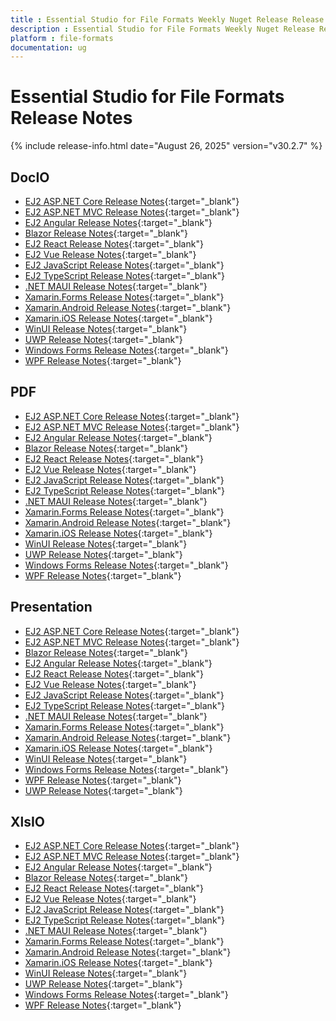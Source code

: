 ```yaml
---
title : Essential Studio for File Formats Weekly Nuget Release Release Notes  
description : Essential Studio for File Formats Weekly Nuget Release Release Notes  
platform : file-formats
documentation: ug
---
```


# Essential Studio for File Formats  Release Notes  

{% include release-info.html date="August 26, 2025" version="v30.2.7" %} 




## DocIO

* [EJ2 ASP.NET Core Release Notes](https://ej2.syncfusion.com/aspnetcore/documentation/release-notes/30.2.7#docio){:target="_blank"}
* [EJ2 ASP.NET MVC Release Notes](https://ej2.syncfusion.com/aspnetmvc/documentation/release-notes/30.2.7#docio){:target="_blank"}
* [EJ2 Angular Release Notes](https://ej2.syncfusion.com/angular/documentation/release-notes/30.2.7#docio){:target="_blank"}
* [Blazor Release Notes](https://blazor.syncfusion.com/documentation/release-notes/30.2.7#docio){:target="_blank"}
* [EJ2 React Release Notes](https://ej2.syncfusion.com/react/documentation/release-notes/30.2.7#docio){:target="_blank"}
* [EJ2 Vue  Release Notes](https://ej2.syncfusion.com/vue/documentation/release-notes/30.2.7#docio){:target="_blank"}
* [EJ2 JavaScript Release Notes](https://ej2.syncfusion.com/javascript/documentation/release-notes/30.2.7#docio){:target="_blank"}
* [EJ2 TypeScript Release Notes](https://ej2.syncfusion.com/documentation/release-notes/30.2.7#docio){:target="_blank"}
* [.NET MAUI Release Notes](/maui/release-notes/v30.2.7#docio){:target="_blank"}
* [Xamarin.Forms Release Notes](/xamarin/release-notes/v30.2.7#docio){:target="_blank"}
* [Xamarin.Android Release Notes](/xamarin-android/release-notes/v30.2.7#docio){:target="_blank"}
* [Xamarin.iOS Release Notes](/xamarin-ios/release-notes/v30.2.7#docio){:target="_blank"}
* [WinUI Release Notes](/winui/release-notes/v30.2.7#docio){:target="_blank"}
* [UWP Release Notes](/uwp/release-notes/v30.2.7#docio){:target="_blank"}
* [Windows Forms Release Notes](/windowsforms/release-notes/v30.2.7#docio){:target="_blank"}
* [WPF Release Notes](/wpf/release-notes/v30.2.7#docio){:target="_blank"}



## PDF

* [EJ2 ASP.NET Core Release Notes](https://ej2.syncfusion.com/aspnetcore/documentation/release-notes/30.2.7#pdf){:target="_blank"}
* [EJ2 ASP.NET MVC Release Notes](https://ej2.syncfusion.com/aspnetmvc/documentation/release-notes/30.2.7#pdf){:target="_blank"}
* [EJ2 Angular Release Notes](https://ej2.syncfusion.com/angular/documentation/release-notes/30.2.7#pdf){:target="_blank"}
* [Blazor Release Notes](https://blazor.syncfusion.com/documentation/release-notes/30.2.7#pdf){:target="_blank"}
* [EJ2 React Release Notes](https://ej2.syncfusion.com/react/documentation/release-notes/30.2.7#pdf){:target="_blank"}
* [EJ2 Vue  Release Notes](https://ej2.syncfusion.com/vue/documentation/release-notes/30.2.7#pdf){:target="_blank"}
* [EJ2 JavaScript Release Notes](https://ej2.syncfusion.com/javascript/documentation/release-notes/30.2.7#pdf){:target="_blank"}
* [EJ2 TypeScript Release Notes](https://ej2.syncfusion.com/documentation/release-notes/30.2.7#pdf){:target="_blank"}
* [.NET MAUI Release Notes](/maui/release-notes/v30.2.7#pdf){:target="_blank"}
* [Xamarin.Forms Release Notes](/xamarin/release-notes/v30.2.7#pdf){:target="_blank"}
* [Xamarin.Android Release Notes](/xamarin-android/release-notes/v30.2.7#pdf){:target="_blank"}
* [Xamarin.iOS Release Notes](/xamarin-ios/release-notes/v30.2.7#pdf){:target="_blank"}
* [WinUI Release Notes](/winui/release-notes/v30.2.7#pdf){:target="_blank"}
* [UWP Release Notes](/uwp/release-notes/v30.2.7#pdf){:target="_blank"}
* [Windows Forms Release Notes](/windowsforms/release-notes/v30.2.7#pdf){:target="_blank"}
* [WPF Release Notes](/wpf/release-notes/v30.2.7#pdf){:target="_blank"}


## Presentation

* [EJ2 ASP.NET Core Release Notes](https://ej2.syncfusion.com/aspnetcore/documentation/release-notes/30.2.7#presentation){:target="_blank"}
* [EJ2 ASP.NET MVC Release Notes](https://ej2.syncfusion.com/aspnetmvc/documentation/release-notes/30.2.7#presentation){:target="_blank"}
* [Blazor Release Notes](https://blazor.syncfusion.com/documentation/release-notes/30.2.7#presentation){:target="_blank"}
* [EJ2 Angular Release Notes](https://ej2.syncfusion.com/angular/documentation/release-notes/30.2.7#presentation){:target="_blank"}
* [EJ2 React Release Notes](https://ej2.syncfusion.com/react/documentation/release-notes/30.2.7#presentation){:target="_blank"}
* [EJ2 Vue  Release Notes](https://ej2.syncfusion.com/vue/documentation/release-notes/30.2.7#presentation){:target="_blank"}
* [EJ2 JavaScript Release Notes](https://ej2.syncfusion.com/javascript/documentation/release-notes/30.2.7#presentation){:target="_blank"}
* [EJ2 TypeScript Release Notes](https://ej2.syncfusion.com/documentation/release-notes/30.2.7#presentation){:target="_blank"}
* [.NET MAUI Release Notes](/maui/release-notes/v30.2.7#presentation){:target="_blank"}
* [Xamarin.Forms Release Notes](/xamarin/release-notes/v30.2.7#presentation){:target="_blank"}
* [Xamarin.Android Release Notes](/xamarin-android/release-notes/v30.2.7#presentation){:target="_blank"}
* [Xamarin.iOS Release Notes](/xamarin-ios/release-notes/v30.2.7#presentation){:target="_blank"}
* [WinUI Release Notes](/winui/release-notes/v30.2.7#presentation){:target="_blank"}
* [Windows Forms Release Notes](/windowsforms/release-notes/v30.2.7#presentation){:target="_blank"}
* [WPF Release Notes](/wpf/release-notes/v30.2.7#presentation){:target="_blank"}
* [UWP Release Notes](/uwp/release-notes/v30.2.7#presentation){:target="_blank"}



## XlsIO

* [EJ2 ASP.NET Core Release Notes](https://ej2.syncfusion.com/aspnetcore/documentation/release-notes/30.2.7#xlsio){:target="_blank"}
* [EJ2 ASP.NET MVC Release Notes](https://ej2.syncfusion.com/aspnetmvc/documentation/release-notes/30.2.7#xlsio){:target="_blank"}
* [EJ2 Angular Release Notes](https://ej2.syncfusion.com/angular/documentation/release-notes/30.2.7#xlsio){:target="_blank"}
* [Blazor Release Notes](https://blazor.syncfusion.com/documentation/release-notes/30.2.7#xlsio){:target="_blank"}
* [EJ2 React Release Notes](https://ej2.syncfusion.com/react/documentation/release-notes/30.2.7#xlsio){:target="_blank"}
* [EJ2 Vue  Release Notes](https://ej2.syncfusion.com/vue/documentation/release-notes/30.2.7#xlsio){:target="_blank"}
* [EJ2 JavaScript Release Notes](https://ej2.syncfusion.com/javascript/documentation/release-notes/30.2.7#xlsio){:target="_blank"}
* [EJ2 TypeScript Release Notes](https://ej2.syncfusion.com/documentation/release-notes/30.2.7#xlsio){:target="_blank"}
* [.NET MAUI Release Notes](/maui/release-notes/v30.2.7#xlsio){:target="_blank"}
* [Xamarin.Forms Release Notes](/xamarin/release-notes/v30.2.7#xlsio){:target="_blank"}
* [Xamarin.Android Release Notes](/xamarin-android/release-notes/v30.2.7#xlsio){:target="_blank"}
* [Xamarin.iOS Release Notes](/xamarin-ios/release-notes/v30.2.7#xlsio){:target="_blank"}
* [WinUI Release Notes](/winui/release-notes/v30.2.7#xlsio){:target="_blank"}
* [UWP Release Notes](/uwp/release-notes/v30.2.7#xlsio){:target="_blank"}
* [Windows Forms Release Notes](/windowsforms/release-notes/v30.2.7#xlsio){:target="_blank"}
* [WPF Release Notes](/wpf/release-notes/v30.2.7#xlsio){:target="_blank"}


